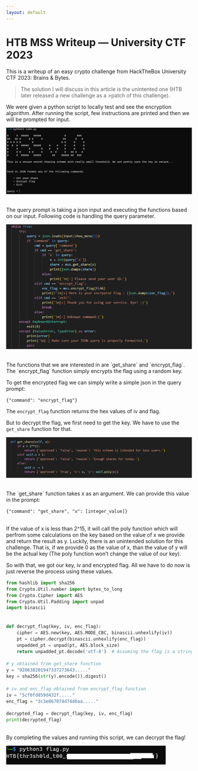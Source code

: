 ```yaml
---
layout: default
---
```


# HTB MSS Writeup — University CTF 2023

This is a writeup of an easy crypto challenge from HackTheBox University CTF 2023: Brains & Bytes.

>The solution I will discuss in this article is the unintented one (HTB later released a new challenge as a >patch of this challenge).

We were given a python script to locally test and see the encryption algorithm. After running the script, few instructions are printed and then we will be prompted for input.<br>

![challenge](./images/unictf-2023/mss1.png)

<br>
The query prompt is taking a json input and executing the functions based on our input. Following code is handling the query parameter.<br>

![challenge](./images/unictf-2023/mss2.png)

<br>
The functions that we are interested in are `get_share` and `encrypt_flag`. The `encrypt_flag` function simply encrypts the flag using a random key.

To get the encrypted flag we can simply write a simple json in the query prompt:

```
{"command": "encrypt_flag"}
```

The `encrypt_flag` function returns the hex values of iv and flag.

But to decrypt the flag, we first need to get the key. We have to use the `get_share` function for that.<br>

![challenge](./images/unictf-2023/mss3.png)

<br>
The `get_share` function takes x as an argument. We can provide this value in the prompt:<br>

```
{"command": "get_share", "x": [integer_value]}
```
<br>
If the value of x is less than 2^15, it will call the poly function which will perfrom some calculations on the key based on the value of x we provide and return the result as y. Luckily, there is an unintended solution for this challenge. That is, if we provide 0 as the value of x, than the value of y will be the actual key (The poly function won’t change the value of our key).

So with that, we got our key, iv and encrypted flag. All we have to do now is just reverse the process using these values.<br>

```python
from hashlib import sha256
from Crypto.Util.number import bytes_to_long
from Crypto.Cipher import AES
from Crypto.Util.Padding import unpad
import binascii


def decrypt_flag(key, iv, enc_flag):
    cipher = AES.new(key, AES.MODE_CBC, binascii.unhexlify(iv))
    pt = cipher.decrypt(binascii.unhexlify(enc_flag))
    unpadded_pt = unpad(pt, AES.block_size)
    return unpadded_pt.decode('utf-8')  # Assuming the flag is a string

# y obtained from get_share function
y = "920638201947337273643....."
key = sha256(str(y).encode()).digest()

# iv and enc_flag obtained from encrypt_flag function
iv = "5cf0fd859d432f....."
enc_flag = "3c3e867074d74d6aa....."

decrypted_flag = decrypt_flag(key, iv, enc_flag)
print(decrypted_flag)
```
<br>
By completing the values and running this script, we can decrypt the flag!<br>

![challenge](./images/unictf-2023/mss4.png)
<br>
<br>